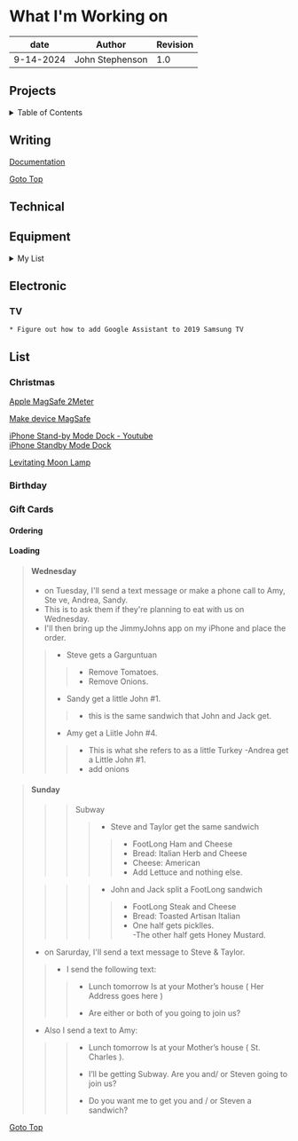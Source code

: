 # What I'm Working on  

| date | Author | Revision |
| ------- |--------------- |------- |
| 9-14-2024 | John Stephenson | 1.0 |  

## Projects  

<details>  
<summary>Table of Contents</summary>  

[Writing](#writing)  
[Technical](#technical)  
[Electronic](#electronic)  
[List](#list)  

</details>   

## Writing 

[Documentation](https://herothemes.com/blog/how-to-write-documentation/)  

[Goto Top](#projects)  

## Technical  

## Equipment  

<details> 
  <summary>My List</summary>  

    * iPhone 13 Pro Max<br>
    * Monitor
    * 1 Dell<br>
    * 1 Samsung<br>
    * PC Towers<br>
    * 1 Gateway<br>
      * SPECS<br>
    * 1 Gateway<br>
      * SPECS<br>
    * HDD<br>
    * 1 4 TB<br>
    * 1 3 TB<br>
    * 2 TB<br>
    * 1 1 TB<br>
    * 1 1 TB<br>
    * 1 40 Gig<br>
    * 1 ?<br>
    * USB<br>
    * to HDD<br>
    * to Wireless Charger<br>

  [Goto Top](#projects)  

</details>   

## Electronic  
  ### TV
    * Figure out how to add Google Assistant to 2019 Samsung TV

## List
  ### Christmas  
   [Apple MagSafe 2Meter](https://www.apple.com/shop/product/MX6Y3LL/A/magsafe-charger-2-m?fnode=8f06300c0da2398fe251a67bb460f0fdc4fa6bd46b5b27a26cc893dede2c453767276299c978aa4f099ebcc648d03d5ea13a8d77b990a38994cd3af9d5627be70226e3a65dadbd57913f4d4d09b2a470419292b915af58751c094760c6481da6707558e7b0f51d100901b11c49732590)  

   [Make device MagSafe](https://www.instagram.com/reel/C5Tr8aPxygr/?utm_source=ig_web_copy_link)
  
   [iPhone Stand-by Mode Dock - Youtube](https://m.youtube.com/watch?v=L3nWw8qSYgk)  
   [iPhone Standby Mode Dock](https://makerworld.com/en/models/615378#profileId-538769)  

  [Levitating Moon Lamp](https://www.amazon.com/dp/B075WCXSJC/?_encoding=UTF8&pd_rd_i=B075WCXSJC&ref_=sxts_sparkle_sbv&qid=1726669448&pd_rd_w=0Pk5M&content-id=amzn1.sym.4870a952-0dfa-4beb-9d2a-7a52537f019d%3Aamzn1.sym.4870a952-0dfa-4beb-9d2a-7a52537f019d&pf_rd_p=4870a952-0dfa-4beb-9d2a-7a52537f019d&pf_rd_r=JNTNXWR2NQ1CBRWWC28G&pd_rd_wg=Ul2Zx&pd_rd_r=81e5eb35-8f22-4823-8ba1-346f844540ec&pd_rd_plhdr=t)   

  ### Birthday 


  ### Gift Cards   
   #### Ordering  
   #### Loading  


> #### Wednesday
>
> - on Tuesday, I'll send a text message or make a phone call to Amy, Ste ve, Andrea, Sandy.
> - This is to ask them if they're planning to eat with us on Wednesday.
> - I'll then bring up the JimmyJohns app on my iPhone and place the order.
>> - Steve gets a Garguntuan
>>> - Remove Tomatoes.
>>> - Remove Onions.
>> - Sandy get a little John #1.
>>> - this is the same sandwich that John and Jack get.
>> - Amy get a Liitle John #4.
>>> - This is what she refers to as a little Turkey
>> -Andrea get a Little John #1.
>>> - add onions

  
> #### Sunday
>
>>> Subway 
>>>> - Steve and Taylor get the same sandwich  
>>>>> - FootLong Ham and Cheese
>>>>> - Bread: Italian Herb and Cheese  
>>>>> - Cheese: American  
>>>>> - Add Lettuce and nothing else.  
>  
>>>> - John and Jack split a FootLong sandwich  
>>>>> - FootLong Steak and Cheese  
>>>>> - Bread: Toasted Artisan Italian
>>>>> - One half gets picklles.  
>>>>> -The other half gets Honey Mustard.  
>  
> - on Sarurday, I'll send a text message to Steve & Taylor.
>> - I send the following text:
>>> - Lunch tomorrow Is at your Mother’s house ( Her Address goes here )
>>>
>>> - Are either or both of you going to join us?
> - Also I send a text to Amy:
>>> - Lunch tomorrow Is at your Mother’s house ( St. Charles ).
>>> 
>>> - I’ll be getting Subway.  Are you and/ or Steven going to join us?
>>> 
>>> - Do you want me to get you and / or Steven a sandwich?
  
[Goto Top](#projects)  
